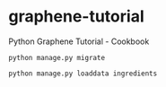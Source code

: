 # graphene-tutorial

Python Graphene Tutorial - Cookbook

```shell
python manage.py migrate

python manage.py loaddata ingredients
```
